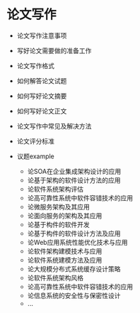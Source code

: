 # 论文写作

* 论文写作注意事项
* 写好论文需要做的准备工作
* 论文写作格式
* 如何解答论文试题
* 如何写好论文摘要
* 如何写好论文正文
* 论文写作中常见及解决方法
* 论文评分标准

* 议题example
  * 论SOA在企业集成架构设计的应用
  * 论基于架构的软件设计方法的应用
  * 论软件系统架构评估
  * 论高可靠性系统中软件容错技术的应用
  * 论微服务架构及其应用
  * 论面向服务的架构及其应用
  * 论基于构件的软件开发
  * 论基于构件的软件设计方法及应用
  * 论Web应用系统性能优化技术与应用
  * 论软件架构建模技术与应用
  * 论软件系统建模方法及应用
  * 论大规模分布式系统缓存设计策略
  * 论软件系统架构风格
  * 论高可靠性系统中软件容错技术的应用
  * 论信息系统的安全性与保密性设计
  * ...